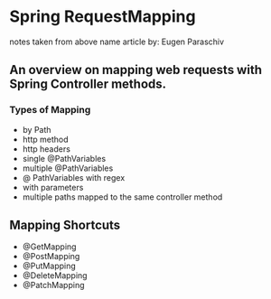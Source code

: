 # Spring RequestMapping
notes taken from above name article by: Eugen Paraschiv

## An overview on mapping web requests with Spring Controller methods.

### Types of Mapping
- by Path
- http method
- http headers
- single @PathVariables
- multiple @PathVariables
- @ PathVariables with regex
- with parameters
- multiple paths mapped to the same controller method

## Mapping Shortcuts
- @GetMapping
- @PostMapping
- @PutMapping
- @DeleteMapping
- @PatchMapping